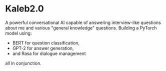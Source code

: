 # Kaleb2.0
A powerful conversational AI capable of answering interview-like questions about me and various "general knowledge" questions.
Building a PyTorch model using:
- BERT for question classification,
- GPT-2 for answer generation,
- and Rasa for dialogue management

all in conjunction.
